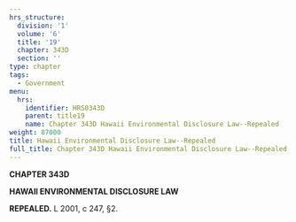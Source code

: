 ```yaml
---
hrs_structure:
  division: '1'
  volume: '6'
  title: '19'
  chapter: 343D
  section: ''
type: chapter
tags:
  - Government
menu:
  hrs:
    identifier: HRS0343D
    parent: title19
    name: Chapter 343D Hawaii Environmental Disclosure Law--Repealed
weight: 87000
title: Hawaii Environmental Disclosure Law--Repealed
full_title: Chapter 343D Hawaii Environmental Disclosure Law--Repealed
---
```

**CHAPTER 343D**

**HAWAII ENVIRONMENTAL DISCLOSURE LAW**

**REPEALED.** L 2001, c 247, §2.